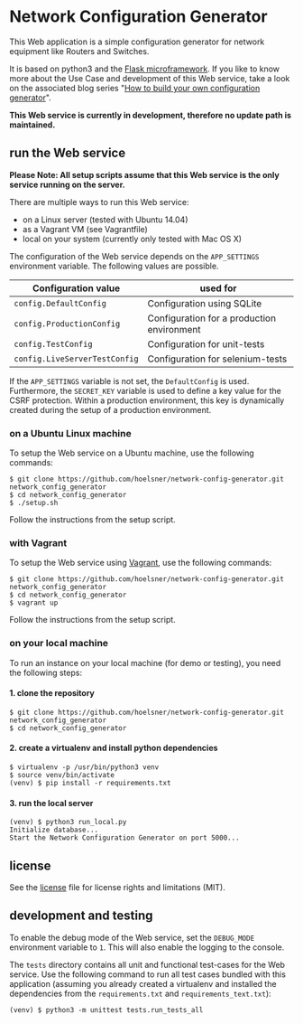 Network Configuration Generator
===============================

This Web application is a simple configuration generator for network equipment like Routers and Switches.

It is based on python3 and the [Flask microframework](http://flask.pocoo.org). If you like to know more about the Use 
Case and development of this Web service, take a look on the associated blog series 
"[How to build your own configuration generator](https://codingnetworker.com/2015/12/network-configuration-generator/)". 
 
**This Web service is currently in development, therefore no update path is maintained.**

## run the Web service

**Please Note: All setup scripts assume that this Web service is the only service running on the server.**

There are multiple ways to run this Web service:
 
  * on a Linux server (tested with Ubuntu 14.04)
  * as a Vagrant VM (see Vagrantfile)
  * local on your system (currently only tested with Mac OS X)
  
The configuration of the Web service depends on the `APP_SETTINGS` environment variable. The following values are possible.

| Configuration value           | used for   |
| ----------------------------- | ---------- |
| `config.DefaultConfig`        | Configuration using SQLite                 |
| `config.ProductionConfig`     | Configuration for a production environment |
| `config.TestConfig`           | Configuration for unit-tests               |
| `config.LiveServerTestConfig` | Configuration for selenium-tests           |

If the `APP_SETTINGS` variable is not set, the `DefaultConfig` is used. Furthermore, the `SECRET_KEY` variable is used 
to define a key value for the CSRF protection. Within a production environment, this key is dynamically created during 
the setup of a production environment.

### on a Ubuntu Linux machine

To setup the Web service on a Ubuntu machine, use the following commands:

```Shell
$ git clone https://github.com/hoelsner/network-config-generator.git network_config_generator
$ cd network_config_generator
$ ./setup.sh
```

Follow the instructions from the setup script.

### with Vagrant

To setup the Web service using [Vagrant](vagrantup.com), use the following commands:

```Shell
$ git clone https://github.com/hoelsner/network-config-generator.git network_config_generator
$ cd network_config_generator
$ vagrant up
```

Follow the instructions from the setup script.

### on your local machine

To run an instance on your local machine (for demo or testing), you need the following steps:
 
#### 1. clone the repository

```Shell
$ git clone https://github.com/hoelsner/network-config-generator.git network_config_generator
$ cd network_config_generator
```

#### 2. create a virtualenv and install python dependencies

```Shell
$ virtualenv -p /usr/bin/python3 venv
$ source venv/bin/activate
(venv) $ pip install -r requirements.txt
```

#### 3. run the local server

```Shell
(venv) $ python3 run_local.py
Initialize database...
Start the Network Configuration Generator on port 5000...
```

## license

See the [license](LICENSE.md) file for license rights and limitations (MIT).

## development and testing

To enable the debug mode of the Web service, set the `DEBUG_MODE` environment variable to `1`. This will also enable 
the logging to the console.

The `tests` directory contains all unit and functional test-cases for the Web service. Use the following command to run 
all test cases bundled with this application (assuming you already created a virtualenv and installed the dependencies 
from the `requirements.txt` and `requirements_text.txt`):

```Shell
(venv) $ python3 -m unittest tests.run_tests_all
```